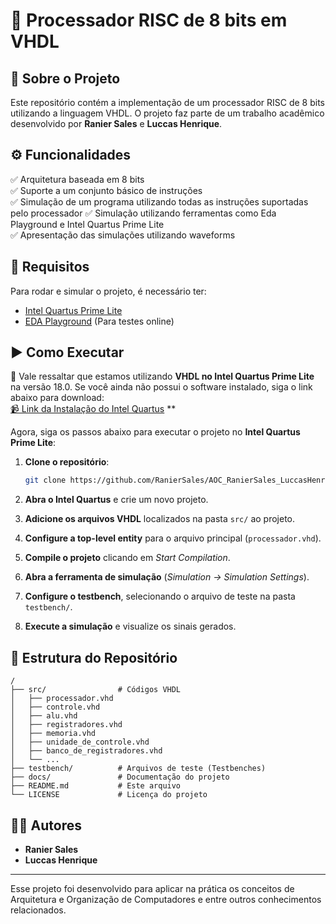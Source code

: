 # 🚀 Processador RISC de 8 bits em VHDL

## 📌 Sobre o Projeto
Este repositório contém a implementação de um processador RISC de 8 bits utilizando a linguagem VHDL. O projeto faz parte de um trabalho acadêmico desenvolvido por **Ranier Sales** e **Luccas Henrique**.

## ⚙️ Funcionalidades
✅ Arquitetura baseada em 8 bits  
✅ Suporte a um conjunto básico de instruções  
✅ Simulação de um programa utilizando todas as instruções suportadas pelo processador
✅ Simulação utilizando ferramentas como Eda Playground e Intel Quartus Prime Lite  
✅ Apresentação das simulações utilizando waveforms  


## 🔧 Requisitos
Para rodar e simular o projeto, é necessário ter:
- [Intel Quartus Prime Lite](https://www.intel.com/content/www/us/en/software/programmable/quartus-prime/overview.html)
- [EDA Playground](https://www.edaplayground.com/) (Para testes online)

## ▶️ Como Executar

📢 Vale ressaltar que estamos utilizando **VHDL no Intel Quartus Prime Lite** na versão 18.0. Se você ainda não possui o software instalado, siga o link abaixo para download:  
[📹 Link da Instalação do Intel Quartus](https://www.intel.com.br/content/www/br/pt/software-kit/667193/intel-quartus-prime-lite-edition-design-software-version-18-0-for-windows.html) **

Agora, siga os passos abaixo para executar o projeto no **Intel Quartus Prime Lite**:

1. **Clone o repositório**:
    
    ```sh
    git clone https://github.com/RanierSales/AOC_RanierSales_LuccasHenrique_UFRR2024_ProjetoFinal.git
    ```
    
2. **Abra o Intel Quartus** e crie um novo projeto.
3. **Adicione os arquivos VHDL** localizados na pasta `src/` ao projeto.
4. **Configure a top-level entity** para o arquivo principal (`processador.vhd`).
5. **Compile o projeto** clicando em _Start Compilation_.
6. **Abra a ferramenta de simulação** (_Simulation -> Simulation Settings_).
7. **Configure o testbench**, selecionando o arquivo de teste na pasta `testbench/`.
8. **Execute a simulação** e visualize os sinais gerados.

## 📂 Estrutura do Repositório
```
/
├── src/                # Códigos VHDL
│   ├── processador.vhd
│   ├── controle.vhd
│   ├── alu.vhd
│   ├── registradores.vhd
│   ├── memoria.vhd
│   ├── unidade_de_controle.vhd
│   ├── banco_de_registradores.vhd
│   └── ...
├── testbench/          # Arquivos de teste (Testbenches)
├── docs/               # Documentação do projeto
├── README.md           # Este arquivo
└── LICENSE             # Licença do projeto
```

## 👨‍💻 Autores
- **Ranier Sales**  
- **Luccas Henrique**

---
Esse projeto foi desenvolvido para aplicar na prática os conceitos de Arquitetura e Organização de Computadores e entre outros conhecimentos relacionados.
